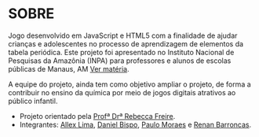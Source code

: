 # SOBRE #

Jogo desenvolvido em JavaScript e HTML5 com a finalidade de ajudar crianças e adolescentes no processo de aprendizagem de elementos da tabela periódica. Este projeto foi apresentado no Instituto Nacional de Pesquisas da Amazônia (INPA) para professores e alunos de escolas públicas de Manaus, AM [Ver matéria](http://portal.inpa.gov.br/index.php/component/content/article?id=2350). 

A equipe do projeto, ainda tem como objetivo  ampliar o projeto, de forma a contribuir no ensino da química por meio de jogos digitais atrativos ao público infantil. 

* Projeto orientado pela [Profª Drª Rebecca Freire](http://buscatextual.cnpq.br/buscatextual/visualizacv.do?id=K4767082U3).
* Integrantes: [Allex Lima](http://www.allexlima.com), [Daniel Bispo](http://buscatextual.cnpq.br/buscatextual/visualizacv.do?id=K8254402P1), [Paulo Moraes](http://pauloigormoraes.com/) e [Renan Barroncas](https://github.com/renanbarroncas).
